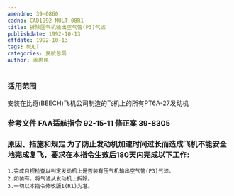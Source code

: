 ```yaml
---
amendno: 39-0860  
cadno: CAD1992-MULT-08R1  
title: 拆除压气机输出空气管(P3)气滤  
publishdate: 1992-10-13  
effdate: 1992-10-13  
tags: MULT  
categories: 民航总局  
author: 孟惠民  
---
```

  
### 适用范围  
安装在比奇(BEECH)飞机公司制造的飞机上的所有PT6A-27发动机  
  
<!--more-->  
### 参考文件    FAA适航指令 92-15-11 修正案 39-8305  
  
### 原因、措施和规定     为了防止发动机加速时间过长而造成飞机不能安全地完成复飞，要求在本指令生效后180天内完成以下工作:  
    1.完成目视检查以判定发动机上是否装有压气机输出空气管(P3)气滤。  
    2.如装有，将气滤从发动机上拆除。  
    3.一切以本指令修改版1(R1)为准。  
  
